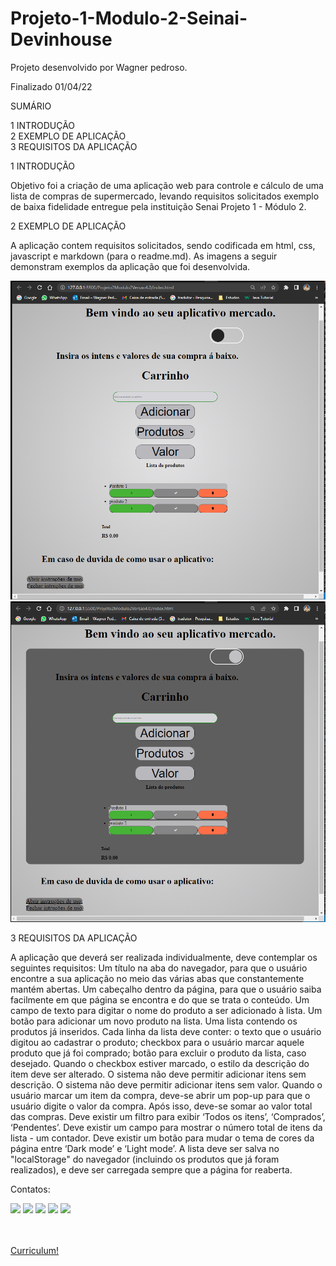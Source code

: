 # Projeto-1-Modulo-2-Seinai-Devinhouse

Projeto desenvolvido por Wagner pedroso. 

Finalizado 01/04/22

SUMÁRIO

1 INTRODUÇÃO	
2 EXEMPLO DE APLICAÇÃO	
3 REQUISITOS DA APLICAÇÃO	

1 INTRODUÇÃO

Objetivo foi a criação de uma aplicação web para controle e cálculo de uma lista de compras de supermercado, levando requisitos solicitados exemplo de baixa fidelidade entregue pela instituição Senai Projeto 1 - Módulo 2.

2 EXEMPLO DE APLICAÇÃO

A aplicação contem requisitos solicitados, sendo codificada em html, css, javascript e markdown (para o readme.md). As imagens a seguir demonstram exemplos da aplicação que foi desenvolvida.


<img src="/img/Index.png" alt="Index"/>
<img src="/img/IndexDarkMode.png" alt="Index"/>

3 REQUISITOS DA APLICAÇÃO

A aplicação que deverá ser realizada individualmente, deve contemplar os seguintes requisitos:
Um título na aba do navegador, para que o usuário encontre a sua aplicação no meio das várias abas que constantemente mantém abertas.
Um cabeçalho dentro da página, para que o usuário saiba facilmente em que página se encontra e do que se trata o conteúdo.
Um campo de texto para digitar o nome do produto a ser adicionado à lista.
Um botão para adicionar um novo produto na lista.
Uma lista contendo os produtos já inseridos.
Cada linha da lista deve conter: o texto que o usuário digitou ao cadastrar o produto; checkbox para o usuário marcar aquele produto que já foi comprado; botão para excluir o produto da lista, caso desejado. 
Quando o checkbox estiver marcado, o estilo da descrição do item deve ser alterado.
O sistema não deve permitir adicionar itens sem descrição.
O sistema não deve permitir adicionar itens sem valor.
Quando o usuário marcar um item da compra, deve-se abrir um pop-up para que o usuário digite o valor da compra. Após isso, deve-se somar ao valor total das compras.
Deve existir um filtro para exibir ‘Todos os itens’, ‘Comprados’, ‘Pendentes’.
Deve existir um campo para mostrar o número total de itens da lista - um contador.
Deve existir um botão para mudar o tema de cores da página entre ‘Dark mode’ e
 ‘Light mode’.
A lista deve ser salva no "localStorage" do navegador (incluindo os produtos que já foram realizados), e deve ser carregada sempre que a página for reaberta.

Contatos:

 <div> 
    <a href="https://www.linkedin.com/in/wagnerpedroso/" target="_blank"><img src="https://img.shields.io/badge/-LinkedIn-%230077B5?style=for-the-badge&logo=linkedin&logoColor=white" target="_blank"></a>
     <a href = "mailto:waagnersc@gmail.com"><img src="https://img.shields.io/badge/-Gmail-%23333?style=for-the-badge&logo=gmail&logoColor=white" target="_blank"></a>   
   <a href="https://www.instagram.com/wagnerp.sc/" target="_blank"><img src="https://img.shields.io/badge/Instagram-E4405F?style=for-the-badge&logo=instagram&logoColor=white" target="_blank"></a>
   <a href="https://discord.com/channels/@wagner#2171" target="_blank"><img src="https://img.shields.io/badge/Discord-7289DA?style=for-the-badge&logo=discord&logoColor=white" target="_blank"></a>   
     <a href="https://wagnerpedroso.github.io/index.html" target="_blank"><img src="https://img.shields.io/badge/GitHub-100000?style=for-the-badge&logo=github&logoColor=white"></a>        
</div>

  <br>
  <br>
  
 <a href="https://wagnerpedroso.github.io/index.html">Curriculum!</a>



